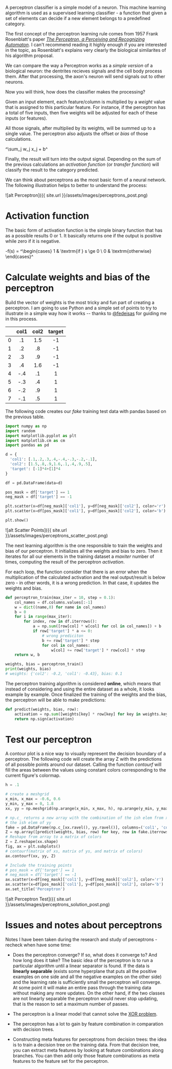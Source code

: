 A perceptron classifier is a simple model of a neuron. This machine learning algorithm is used as a supervised learning classifier - a function that given a set of elements can decide if a new element belongs to a predefined category.

The first concept of the perceptron learning rule comes from 1957 Frank Rosenblatt's paper [*The Perceptron, a Perceiving and Recognizing Automaton*](http://blogs.umass.edu/brain-wars/files/2016/03/rosenblatt-1957.pdf). I can't recommend reading it highly enough if you are interested in the topic, as Rosenblatt's explains very clearly the biological similarites of his algorithm proposal.

We can compare the way a Perceptron works as a *simple version* of a biological neuron: the dentrites recieves signals and the cell body process them. After that processing, the axon's neuron will send signals out to other neurons.

Now you will think, how does the classifier makes the processing?

Given an input element, each feature/column is multiplied by a *weight* value that is assigned to this particular feature. For instance, if the perceptron has a total of five inputs, then five weights will be adjusted for each of these inputs (or features).

All those signals, after multiplied by its weights, will be summed up to a single value. The perceptron also adjusts the offset or *bias* of those calculations.

^\sum_j w_j x_j + b^

Finally, the result will turn into the output signal. Depending on the sum of the previous calculations an *activation function* (or *transfer function*) will classify the result to the category predicted. 

We can think about perceptrons as the most basic form of a neural network. The following illustration helps to better to understand the process:

![alt Perceptron]({{ site.url }}/assets/images/perceptrons_post.png)

# Activation function

The basic form of activation function is the simple binary function that has as a possible results 0 or 1. It basically returns one if the output is positive while zero if it is negative.

-f(s) = ^\begin{cases} 1 & \textrm{if } s \ge 0 \\ 0 & \textrm{otherwise} \end{cases}^

# Calculate weights and bias of the perceptron

Build the vector of weights is the most tricky and fun part of creating a perceptron. I am going to use Python and a simple set of points to try to illustrate in a simple way how it works -- thanks to [@fedeisas](https://twitter.com/fedeisas) for guiding me in this process.

|   | col1 | col2 | target |
|:-:|:----:|:----:|:------:|
| 0 | .1   | 1.5  | -1     |
| 1 | .2   | .8   | -1     |
| 2 | .3   | .9   | -1     |
| 3 | .4   | 1.6  | -1     |
| 4 | -.4  | .1   | 1      |
| 5 | -.3  | .4   | 1      |
| 6 | -.2  | .9   | 1      |
| 7 | -.1  | .5   | 1      |


The following code creates our *fake* training test data with pandas based on the previous table.


```python
import numpy as np
import random
import matplotlib.pyplot as plt
import matplotlib.cm as cm
import pandas as pd

d = {
  'col1': [.1,.2,.3,.4,-.4,-.3,-.2,-.1],
  'col2': [1.5,.8,.9,1.6,.1,.4,.9,.5],
  'target': [-1]*4+[1]*4
}

df = pd.DataFrame(data=d)

pos_mask = df['target'] == 1
neg_mask = df['target'] == -1

plt.scatter(x=df[neg_mask]['col1'], y=df[neg_mask]['col2'], color='r')
plt.scatter(x=df[pos_mask]['col1'], y=df[pos_mask]['col2'], color='b')

plt.show()
```

![alt Scatter Points]({{ site.url }}/assets/images/perceptrons_scatter_post.png)

The next learning algorithm is the one responsible to train the weights and bias of our perceptron. It initializes all the weights and bias to zero. Then it iterates for all our elements in the training dataset a *maxiter* number of times, computing the result of the perceptron *activation*.

For each loop, the function consider that there is an error when the multiplication of the calculated activation and the real output/result is below zero - in other words, it is a wrong prediction. In that case, it updates the weights and bias.

```python
def perceptron_train(max_iter = 10, step = 0.1):
    col_names = df.columns.values[:-1]
    w = dict((name,0) for name in col_names)
    b = 0
    for i in range(max_iter):
        for index, row in df.iterrows():
            a = np.sum([row[col] * w[col] for col in col_names]) + b
            if row['target'] * a <= 0:
                # wrong prediciton
                b += row['target'] * step
                for col in col_names:
                    w[col] += row['target'] * row[col] * step
    return w, b

weights, bias = perceptron_train()
print(weights, bias)
# weights: {'col2': -0.2, 'col1': -0.43}, bias: 0.1
```

The perceptron training algorithm is considered **online**, which means that instead of considering and using the entire dataset as a whole, it looks example by example. Once finalized the training of the weights and the bias, the perceptron will be able to make predictions:

```python
def predict(weights, bias, row):
    activation = np.sum([weights[key] * row[key] for key in weights.keys()]) + bias
    return np.sign(activation)
```

# Test our perceptron

A contour plot is a nice way to visually represent the decision boundary of a perceptron. The following code will create the array Z with the predictions of all possible points around our dataset. Calling the function *contourf* will fill the areas between the values using constant colors corresponding to the current figure's colormap.

```python
h = .1

# create a meshgrid
x_min, x_max = -0.6, 0.6
y_min, y_max = 0, 1.8
xx, yy = np.meshgrid(np.arange(x_min, x_max, h), np.arange(y_min, y_max, h))

# np.c_ returns a new array with the combination of the ish elem from xx with
# the ish elem of yy
fake = pd.DataFrame(np.c_[xx.ravel(), yy.ravel()], columns=('col1', 'col2'))
Z = np.array([predict(weights, bias, row) for key, row in fake.iterrows()])
# Reshape from array to a matrix of colors
Z = Z.reshape(xx.shape)
fig, ax = plt.subplots()
# contourf(matrix of xs, matrix of ys, and matrix of colors)
ax.contourf(xx, yy, Z)

# Include the training points
# pos_mask = df['target'] == 1
# neg_mask = df['target'] == -1
ax.scatter(x=df[neg_mask]['col1'], y=df[neg_mask]['col2'], color='r')
ax.scatter(x=df[pos_mask]['col1'], y=df[pos_mask]['col2'], color='b')
ax.set_title('Perceptron')
```

![alt Perceptron Test]({{ site.url }}/assets/images/perceptrons_solution_post.png)

# Issues and notes about perceptrons

Notes I have been taken during the research and study of perceptrons - recheck when have some time:
- Does the perceptron converge? If so, what does it converge to? And how long does it take? The basic idea of the perceptron is to run a particular algorithm
until a linear separator is found. If the data is **linearly separable** (exists some hyperplane that puts all the positive examples on one side and all the negative examples on the other side) and the learning rate is sufficiently small the perceptron will converge. At some point it will make an entire pass through the training data without making any more updates. On the other hand, if the two classes are not linearly separable the perceptron would never stop updating, that is the reason to set a maximum number of passes.

- The perceptron is a linear model that cannot solve the [XOR problem](http://toritris.weebly.com/perceptron-5-xor-how--why-neurons-work-together.html).

- The perceptron has a lot to gain by feature combination in comparation with decision trees.

- Constructing meta features for perceptrons from decision trees: the idea is to train a decision tree on the training data. From that decision tree, you can extract meta features by looking at feature combinations along branches. You can then add only those feature combinations as meta features to the feature set for the perceptron.

